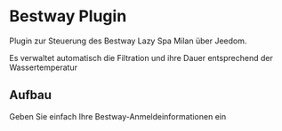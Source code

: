# Bestway Plugin

Plugin zur Steuerung des Bestway Lazy Spa Milan über Jeedom.

Es verwaltet automatisch die Filtration und ihre Dauer entsprechend der Wassertemperatur


## Aufbau 

Geben Sie einfach Ihre Bestway-Anmeldeinformationen ein